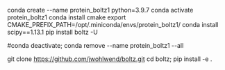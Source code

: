 conda create --name protein_boltz1 python=3.9.7
conda activate protein_boltz1
conda install cmake
export CMAKE_PREFIX_PATH=/opt/.miniconda/envs/protein_boltz1/
conda install scipy==1.13.1
pip install boltz -U

#conda deactivate; conda remove --name protein_boltz1 --all

git clone https://github.com/jwohlwend/boltz.git
cd boltz; pip install -e .